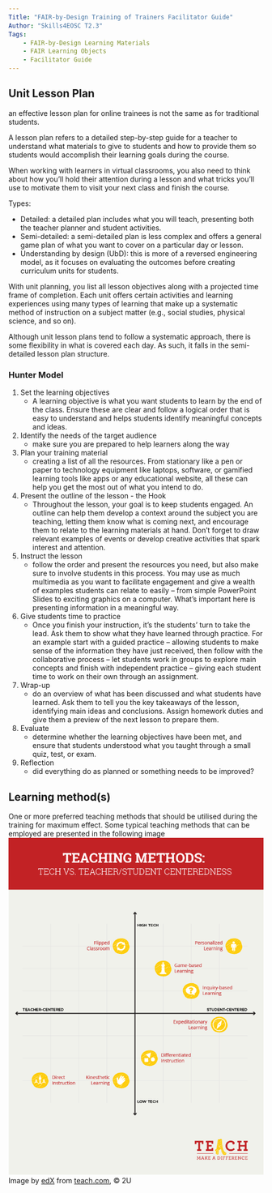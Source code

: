 ```yaml
---
Title: "FAIR-by-Design Training of Trainers Facilitator Guide"
Author: "Skills4EOSC T2.3"
Tags:
    - FAIR-by-Design Learning Materials
    - FAIR Learning Objects
    - Facilitator Guide
---
```



## Unit Lesson Plan

an effective lesson plan for online trainees is not the same as for traditional students.

A lesson plan refers to a detailed step-by-step guide for a teacher to understand what materials to give to students and how to provide them so students would accomplish their learning goals during the course.

When working with learners in virtual classrooms, you also need to think about how you’ll hold their attention during a lesson and what tricks you’ll use to motivate them to visit your next class and finish the course.

Types:
- Detailed: a detailed plan includes what you will teach, presenting both the teacher planner and student activities.
- Semi-detailed: a semi-detailed plan is less complex and offers a general game plan of what you want to cover on a particular day or lesson.
- Understanding by design (UbD): this is more of a reversed engineering model, as it focuses on evaluating the outcomes before creating curriculum units for students.

With unit planning, you list all lesson objectives along with a projected time frame of completion. Each unit offers certain activities and learning experiences using many types of learning that make up a systematic method of instruction on a subject matter (e.g., social studies, physical science, and so on).

Although unit lesson plans tend to follow a systematic approach, there is some flexibility in what is covered each day. As such, it falls in the semi-detailed lesson plan structure.

### Hunter Model
1. Set the learning objectives
    - A learning objective is what you want students to learn by the end of the class. Ensure these are clear and follow a logical order that is easy to understand and helps students identify meaningful concepts and ideas.
2. Identify the needs of the target audience
    - make sure you are prepared to help learners along the way
3. Plan your training material
    - creating a list of all the resources. From stationary like a pen or paper to technology equipment like laptops, software, or gamified learning tools like apps or any educational website, all these can help you get the most out of what you intend to do.
4. Present the outline of the lesson - the Hook
    - Throughout the lesson, your goal is to keep students engaged. An outline can help them develop a context around the subject you are teaching, letting them know what is coming next, and encourage them to relate to the learning materials at hand. Don’t forget to draw relevant examples of events or develop creative activities that spark interest and attention.
5. Instruct the lesson
    - follow the order and present the resources you need, but also make sure to involve students in this process. You may use as much multimedia as you want to facilitate engagement and give a wealth of examples students can relate to easily – from simple PowerPoint Slides to exciting graphics on a computer. What’s important here is presenting information in a meaningful way.
6. Give students time to practice
    - Once you finish your instruction, it’s the students’ turn to take the lead. Ask them to show what they have learned through practice. For an example start with a guided practice – allowing students to make sense of the information they have just received, then follow with the collaborative process – let students work in groups to explore main concepts and finish with independent practice – giving each student time to work on their own through an assignment.
7. Wrap-up
    - do an overview of what has been discussed and what students have learned. Ask them to tell you the key takeaways of the lesson, identifying main ideas and conclusions. Assign homework duties and give them a preview of the next lesson to prepare them.
8. Evaluate
    - determine whether the learning objectives have been met, and ensure that students understood what you taught through a small quiz, test, or exam.
9. Reflection
    - did everything do as planned or something needs to be improved?

## Learning method(s)
One or more preferred teaching methods that should be utilised during the training for maximum effect.
Some typical teaching methods that can be employed are presented in the following image
![teaching methods comparison based on level od technology involved (low to high) and type of centeredness (teacher vs student)](attachments/2u-teach-teaching-styles-v4_2.png)
Image by [edX](https://www.edx.org) from [teach.com](https://teach.com/what/teachers-know/teaching-methods/), &copy; 2U
